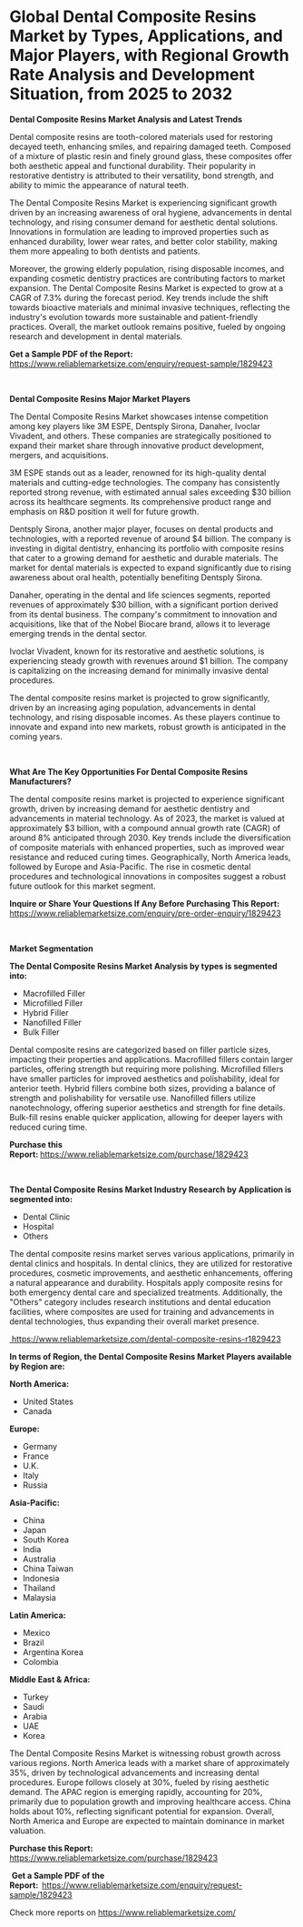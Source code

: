 <p><h1>Global Dental Composite Resins Market by Types, Applications, and Major Players, with Regional Growth Rate Analysis and Development Situation, from 2025 to 2032</h1></p><p><strong>Dental Composite Resins Market Analysis and Latest Trends</strong></p>
<p><p>Dental composite resins are tooth-colored materials used for restoring decayed teeth, enhancing smiles, and repairing damaged teeth. Composed of a mixture of plastic resin and finely ground glass, these composites offer both aesthetic appeal and functional durability. Their popularity in restorative dentistry is attributed to their versatility, bond strength, and ability to mimic the appearance of natural teeth.</p><p>The Dental Composite Resins Market is experiencing significant growth driven by an increasing awareness of oral hygiene, advancements in dental technology, and rising consumer demand for aesthetic dental solutions. Innovations in formulation are leading to improved properties such as enhanced durability, lower wear rates, and better color stability, making them more appealing to both dentists and patients.</p><p>Moreover, the growing elderly population, rising disposable incomes, and expanding cosmetic dentistry practices are contributing factors to market expansion. The Dental Composite Resins Market is expected to grow at a CAGR of 7.3% during the forecast period. Key trends include the shift towards bioactive materials and minimal invasive techniques, reflecting the industry's evolution towards more sustainable and patient-friendly practices. Overall, the market outlook remains positive, fueled by ongoing research and development in dental materials.</p></p>
<p><strong>Get a Sample PDF of the Report:&nbsp;</strong> <a href="https://www.reliablemarketsize.com/enquiry/request-sample/1829423?utm_campaign=3029&utm_medium=2&utm_source=Github&utm_content=ia&utm_term=04032025&utm_id=dental-composite-resins">https://www.reliablemarketsize.com/enquiry/request-sample/1829423</a></p>
<p>&nbsp;</p>
<p><strong>Dental Composite Resins Major Market Players</strong></p>
<p><p>The Dental Composite Resins Market showcases intense competition among key players like 3M ESPE, Dentsply Sirona, Danaher, Ivoclar Vivadent, and others. These companies are strategically positioned to expand their market share through innovative product development, mergers, and acquisitions.</p><p>3M ESPE stands out as a leader, renowned for its high-quality dental materials and cutting-edge technologies. The company has consistently reported strong revenue, with estimated annual sales exceeding $30 billion across its healthcare segments. Its comprehensive product range and emphasis on R&D position it well for future growth.</p><p>Dentsply Sirona, another major player, focuses on dental products and technologies, with a reported revenue of around $4 billion. The company is investing in digital dentistry, enhancing its portfolio with composite resins that cater to a growing demand for aesthetic and durable materials. The market for dental materials is expected to expand significantly due to rising awareness about oral health, potentially benefiting Dentsply Sirona.</p><p>Danaher, operating in the dental and life sciences segments, reported revenues of approximately $30 billion, with a significant portion derived from its dental business. The company's commitment to innovation and acquisitions, like that of the Nobel Biocare brand, allows it to leverage emerging trends in the dental sector.</p><p>Ivoclar Vivadent, known for its restorative and aesthetic solutions, is experiencing steady growth with revenues around $1 billion. The company is capitalizing on the increasing demand for minimally invasive dental procedures.</p><p>The dental composite resins market is projected to grow significantly, driven by an increasing aging population, advancements in dental technology, and rising disposable incomes. As these players continue to innovate and expand into new markets, robust growth is anticipated in the coming years.</p></p>
<p>&nbsp;</p>
<p><strong>What Are The Key Opportunities For Dental Composite Resins Manufacturers?</strong></p>
<p><p>The dental composite resins market is projected to experience significant growth, driven by increasing demand for aesthetic dentistry and advancements in material technology. As of 2023, the market is valued at approximately $3 billion, with a compound annual growth rate (CAGR) of around 8% anticipated through 2030. Key trends include the diversification of composite materials with enhanced properties, such as improved wear resistance and reduced curing times. Geographically, North America leads, followed by Europe and Asia-Pacific. The rise in cosmetic dental procedures and technological innovations in composites suggest a robust future outlook for this market segment.</p></p>
<p><strong>Inquire or Share Your Questions If Any Before Purchasing This Report:</strong> <a href="https://www.reliablemarketsize.com/enquiry/pre-order-enquiry/1829423?utm_campaign=3029&utm_medium=2&utm_source=Github&utm_content=ia&utm_term=04032025&utm_id=dental-composite-resins">https://www.reliablemarketsize.com/enquiry/pre-order-enquiry/1829423</a></p>
<p>&nbsp;</p>
<p><strong>Market Segmentation</strong></p>
<p><strong>The Dental Composite Resins Market Analysis by types is segmented into:</strong></p>
<p><ul><li>Macrofilled Filler</li><li>Microfilled Filler</li><li>Hybrid Filler</li><li>Nanofilled Filler</li><li>Bulk Filler</li></ul></p>
<p><p>Dental composite resins are categorized based on filler particle sizes, impacting their properties and applications. Macrofilled fillers contain larger particles, offering strength but requiring more polishing. Microfilled fillers have smaller particles for improved aesthetics and polishability, ideal for anterior teeth. Hybrid fillers combine both sizes, providing a balance of strength and polishability for versatile use. Nanofilled fillers utilize nanotechnology, offering superior aesthetics and strength for fine details. Bulk-fill resins enable quicker application, allowing for deeper layers with reduced curing time.</p></p>
<p><strong>Purchase this Report:&nbsp;</strong><a href="https://www.reliablemarketsize.com/purchase/1829423?utm_campaign=3029&utm_medium=2&utm_source=Github&utm_content=ia&utm_term=04032025&utm_id=dental-composite-resins">https://www.reliablemarketsize.com/purchase/1829423</a></p>
<p>&nbsp;</p>
<p><strong>The Dental Composite Resins Market Industry Research by Application is segmented into:</strong></p>
<p><ul><li>Dental Clinic</li><li>Hospital</li><li>Others</li></ul></p>
<p><p>The dental composite resins market serves various applications, primarily in dental clinics and hospitals. In dental clinics, they are utilized for restorative procedures, cosmetic improvements, and aesthetic enhancements, offering a natural appearance and durability. Hospitals apply composite resins for both emergency dental care and specialized treatments. Additionally, the "Others" category includes research institutions and dental education facilities, where composites are used for training and advancements in dental technologies, thus expanding their overall market presence.</p></p>
<p><a href="https://www.reliablemarketsize.com/dental-composite-resins-r1829423?utm_campaign=3029&utm_medium=2&utm_source=Github&utm_content=ia&utm_term=04032025&utm_id=dental-composite-resins">&nbsp;https://www.reliablemarketsize.com/dental-composite-resins-r1829423</a></p>
<p><strong>In terms of Region, the Dental Composite Resins Market Players available by Region are:</strong></p>
<p>
    <p> <strong> North America: </strong>
        <ul>
            <li>United States</li>
            <li>Canada</li>
        </ul>
        </p> 
    <p> <strong> Europe: </strong>
        <ul>
            <li>Germany</li>
            <li>France</li>
            <li>U.K.</li>
            <li>Italy</li>
            <li>Russia</li>
        </ul>
        </p> 
    <p> <strong> Asia-Pacific: </strong>
        <ul>
            <li>China</li>
            <li>Japan</li>
            <li>South Korea</li>
            <li>India</li>
            <li>Australia</li>
            <li>China Taiwan</li>
            <li>Indonesia</li>
            <li>Thailand</li>
            <li>Malaysia</li>
        </ul>
        </p> 
    <p> <strong> Latin America: </strong>
        <ul>
            <li>Mexico</li>
            <li>Brazil</li>
            <li>Argentina Korea</li>
            <li>Colombia</li>
        </ul>
        </p> 
    <p> <strong> Middle East & Africa: </strong>
        <ul>
            <li>Turkey</li>
            <li>Saudi</li>
            <li>Arabia</li>
            <li>UAE</li>
            <li>Korea</li>
        </ul>
    </p>
    </p>
<p><p>The Dental Composite Resins Market is witnessing robust growth across various regions. North America leads with a market share of approximately 35%, driven by technological advancements and increasing dental procedures. Europe follows closely at 30%, fueled by rising aesthetic demand. The APAC region is emerging rapidly, accounting for 20%, primarily due to population growth and improving healthcare access. China holds about 10%, reflecting significant potential for expansion. Overall, North America and Europe are expected to maintain dominance in market valuation.</p></p>
<p><strong>Purchase this Report: </strong><a href="https://www.reliablemarketsize.com/purchase/1829423?utm_campaign=3029&utm_medium=2&utm_source=Github&utm_content=ia&utm_term=04032025&utm_id=dental-composite-resins">https://www.reliablemarketsize.com/purchase/1829423</a></p>
<p>&nbsp;<strong>Get a Sample PDF of the Report:&nbsp;&nbsp;</strong><a href="https://www.reliablemarketsize.com/enquiry/request-sample/1829423?utm_campaign=3029&utm_medium=2&utm_source=Github&utm_content=ia&utm_term=04032025&utm_id=dental-composite-resins">https://www.reliablemarketsize.com/enquiry/request-sample/1829423</a></p>
<p><strong></strong></p>
<p>Check more reports on <a href="https://www.reliablemarketsize.com/?utm_campaign=3029&utm_medium=2&utm_source=Github&utm_content=ia&utm_term=04032025&utm_id=dental-composite-resins">https://www.reliablemarketsize.com/</a></p>